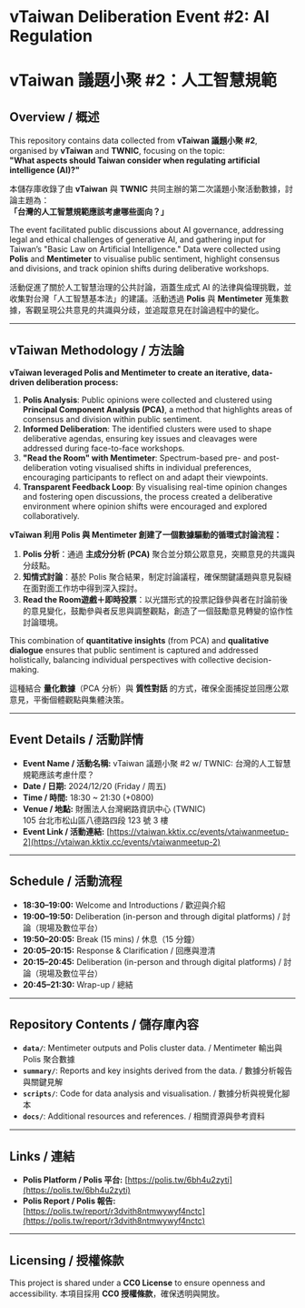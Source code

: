 # vTaiwan Deliberation Event #2: AI Regulation
# vTaiwan 議題小聚 #2：人工智慧規範

## Overview / 概述

This repository contains data collected from **vTaiwan 議題小聚 #2**, organised by **vTaiwan** and **TWNIC**, focusing on the topic:  
**"What aspects should Taiwan consider when regulating artificial intelligence (AI)?"**

本儲存庫收錄了由 **vTaiwan** 與 **TWNIC** 共同主辦的第二次議題小聚活動數據，討論主題為：  
**「台灣的人工智慧規範應該考慮哪些面向？」**

The event facilitated public discussions about AI governance, addressing legal and ethical challenges of generative AI, and gathering input for Taiwan’s "Basic Law on Artificial Intelligence." Data were collected using **Polis** and **Mentimeter** to visualise public sentiment, highlight consensus and divisions, and track opinion shifts during deliberative workshops.

活動促進了關於人工智慧治理的公共討論，涵蓋生成式 AI 的法律與倫理挑戰，並收集對台灣「人工智慧基本法」的建議。活動透過 **Polis** 與 **Mentimeter** 蒐集數據，客觀呈現公共意見的共識與分歧，並追蹤意見在討論過程中的變化。

---

## vTaiwan Methodology / 方法論

**vTaiwan leveraged Polis and Mentimeter to create an iterative, data-driven deliberation process:**

1. **Polis Analysis**: Public opinions were collected and clustered using **Principal Component Analysis (PCA)**, a method that highlights areas of consensus and division within public sentiment.  
2. **Informed Deliberation**: The identified clusters were used to shape deliberative agendas, ensuring key issues and cleavages were addressed during face-to-face workshops.  
3. **"Read the Room" with Mentimeter**: Spectrum-based pre- and post-deliberation voting visualised shifts in individual preferences, encouraging participants to reflect on and adapt their viewpoints.  
4. **Transparent Feedback Loop**: By visualising real-time opinion changes and fostering open discussions, the process created a deliberative environment where opinion shifts were encouraged and explored collaboratively.

**vTaiwan 利用 Polis 與 Mentimeter 創建了一個數據驅動的循環式討論流程：**

1. **Polis 分析**：通過 **主成分分析 (PCA)** 聚合並分類公眾意見，突顯意見的共識與分歧點。  
2. **知情式討論**：基於 Polis 聚合結果，制定討論議程，確保關鍵議題與意見裂縫在面對面工作坊中得到深入探討。  
3. **Read the Room遊戲＋即時投票**：以光譜形式的投票記錄參與者在討論前後的意見變化，鼓勵參與者反思與調整觀點，創造了一個鼓勵意見轉變的協作性討論環境。

This combination of **quantitative insights** (from PCA) and **qualitative dialogue** ensures that public sentiment is captured and addressed holistically, balancing individual perspectives with collective decision-making.

這種結合 **量化數據**（PCA 分析）與 **質性對話** 的方式，確保全面捕捉並回應公眾意見，平衡個體觀點與集體決策。

---

## Event Details / 活動詳情

- **Event Name / 活動名稱:** vTaiwan 議題小聚 #2 w/ TWNIC: 台灣的人工智慧規範應該考慮什麼？  
- **Date / 日期:** 2024/12/20 (Friday / 周五)  
- **Time / 時間:** 18:30 ~ 21:30 (+0800)  
- **Venue / 地點:** 財團法人台灣網路資訊中心 (TWNIC)  
  105 台北市松山區八德路四段 123 號 3 樓  
- **Event Link / 活動連結:** [https://vtaiwan.kktix.cc/events/vtaiwanmeetup-2](https://vtaiwan.kktix.cc/events/vtaiwanmeetup-2)  

---

## Schedule / 活動流程

- **18:30–19:00:** Welcome and Introductions / 歡迎與介紹  
- **19:00–19:50:** Deliberation (in-person and through digital platforms) / 討論（現場及數位平台）  
- **19:50–20:05:** Break (15 mins) / 休息（15 分鐘）  
- **20:05–20:15:** Response & Clarification / 回應與澄清  
- **20:15–20:45:** Deliberation (in-person and through digital platforms) / 討論（現場及數位平台）  
- **20:45–21:30:** Wrap-up / 總結  

---

## Repository Contents / 儲存庫內容

- **`data/`**: Mentimeter outputs and Polis cluster data. / Mentimeter 輸出與 Polis 聚合數據  
- **`summary/`**: Reports and key insights derived from the data. / 數據分析報告與關鍵見解  
- **`scripts/`**: Code for data analysis and visualisation. / 數據分析與視覺化腳本  
- **`docs/`**: Additional resources and references. / 相關資源與參考資料  

---

## Links / 連結

- **Polis Platform / Polis 平台:** [https://polis.tw/6bh4u2zyti](https://polis.tw/6bh4u2zyti)  
- **Polis Report / Polis 報告:** [https://polis.tw/report/r3dvith8ntmwywyf4nctc](https://polis.tw/report/r3dvith8ntmwywyf4nctc)  

---

## Licensing / 授權條款

This project is shared under a **CC0 License** to ensure openness and accessibility.
本項目採用 **CC0 授權條款**，確保透明與開放。

